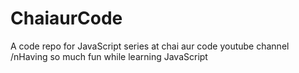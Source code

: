 # ChaiaurCode
A code repo for JavaScript series at chai aur code youtube channel
/nHaving so much fun while learning JavaScript
